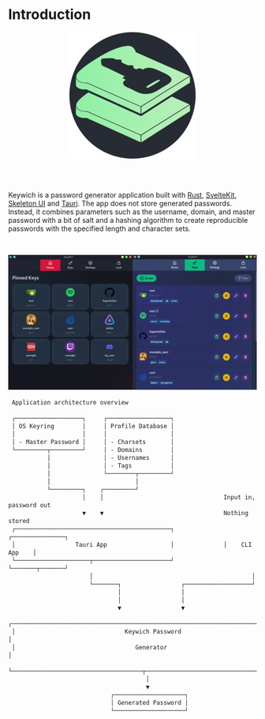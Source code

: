 # Introduction

<div align="center">

![Keywich Icon](./images/keywich_icon.png)

</div>
<br>
<br>

Keywich is a password generator application built with [Rust](https://www.rust-lang.org/), [SvelteKit](https://kit.svelte.dev/),
[Skeleton UI](https://www.skeleton.dev/) and [Tauri](https://tauri.app/). The app does not store generated passwords.
Instead, it combines parameters such as the username, domain, and master password with a bit of salt and a hashing
algorithm to create reproducible passwords with the specified length and character sets.

<br>

![application screen views](./images/app_screens.webp)

```
 Application architecture overview      
                                                                  
 ┌───────────────────┐     ┌──────────────────┐                                     
 │ OS Keyring        │     │ Profile Database │                                     
 │                   │     │                  │                                     
 │ - Master Password │     │ - Charsets       │                                     
 └─────────┬─────────┘     │ - Domains        │                                     
           │               │ - Usernames      │                                     
           │               │ - Tags           │                                     
           │               └────────┬─────────┘                                     
           │                        │                                               
           └─────────┐    ┌─────────┘                                               
                     │    │                                  Input in, password out 
                     ▼    ▼                                  Nothing stored         
 ┌────────────────────────────────────────────┐              ┌───────────────┐      
 │                 Tauri App                  │              │    CLI App    │      
 └─────────────────────┬──────────────────────┘              └───────┬───────┘      
                       │                                             │              
                       └───────┐                 ┌───────────────────┘              
                               │                 │                                  
                               │                 │                                  
                               ▼                 ▼                                  
 ┌───────────────────────────────────────────────────────────────────────────┐      
 │                               Keywich Password                            │      
 │                                  Generator                                │      
 └─────────────────────────────────────┬─────────────────────────────────────┘      
                                       │                                            
                                       ▼                                            
                             ┌────────────────────┐                                 
                             │ Generated Password │                                 
                             └────────────────────┘                                 
```


